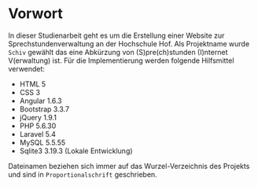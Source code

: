 # Vorwort

In dieser Studienarbeit geht es um die Erstellung einer Website zur
Sprechstundenverwaltung an der Hochschule Hof. Als Projektname wurde `Schiv`
gewählt das eine Abkürzung von (S)pre(ch)stunden (I)nternet V(erwaltung) ist.
Für die Implementierung werden folgende Hilfsmittel verwendet:

- HTML 5
- CSS 3
- Angular 1.6.3
- Bootstrap 3.3.7
- jQuery 1.9.1
- PHP 5.6.30
- Laravel 5.4
- MySQL 5.5.55
- Sqlite3 3.19.3 (Lokale Entwicklung)

Dateinamen beziehen sich immer auf das Wurzel-Verzeichnis des Projekts und sind
in `Proportionalschrift` geschrieben.
